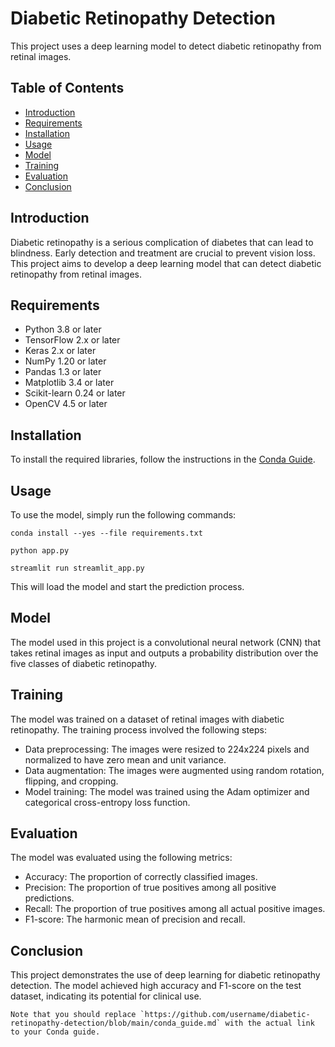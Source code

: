 # Diabetic Retinopathy Detection

This project uses a deep learning model to detect diabetic retinopathy from retinal images.

## Table of Contents

* [Introduction](#introduction)
* [Requirements](#requirements)
* [Installation](#installation)
* [Usage](#usage)
* [Model](#model)
* [Training](#training)
* [Evaluation](#evaluation)
* [Conclusion](#conclusion)

## Introduction

Diabetic retinopathy is a serious complication of diabetes that can lead to blindness. Early detection and treatment are crucial to prevent vision loss. This project aims to develop a deep learning model that can detect diabetic retinopathy from retinal images.

## Requirements

* Python 3.8 or later
* TensorFlow 2.x or later
* Keras 2.x or later
* NumPy 1.20 or later
* Pandas 1.3 or later
* Matplotlib 3.4 or later
* Scikit-learn 0.24 or later
* OpenCV 4.5 or later

## Installation

To install the required libraries, follow the instructions in the [Conda Guide](https://github.com/siddhant-rajhans/detect_diabetic_retinopathy/blob/exp/conda_guide.md).

## Usage

To use the model, simply run the following commands:

```
conda install --yes --file requirements.txt
```
```
python app.py
```
```
streamlit run streamlit_app.py
```



This will load the model and start the prediction process.

## Model

The model used in this project is a convolutional neural network (CNN) that takes retinal images as input and outputs a probability distribution over the five classes of diabetic retinopathy.

## Training

The model was trained on a dataset of retinal images with diabetic retinopathy. The training process involved the following steps:

* Data preprocessing: The images were resized to 224x224 pixels and normalized to have zero mean and unit variance.
* Data augmentation: The images were augmented using random rotation, flipping, and cropping.
* Model training: The model was trained using the Adam optimizer and categorical cross-entropy loss function.

## Evaluation

The model was evaluated using the following metrics:

* Accuracy: The proportion of correctly classified images.
* Precision: The proportion of true positives among all positive predictions.
* Recall: The proportion of true positives among all actual positive images.
* F1-score: The harmonic mean of precision and recall.

## Conclusion

This project demonstrates the use of deep learning for diabetic retinopathy detection. The model achieved high accuracy and F1-score on the test dataset, indicating its potential for clinical use.
```
Note that you should replace `https://github.com/username/diabetic-retinopathy-detection/blob/main/conda_guide.md` with the actual link to your Conda guide.
